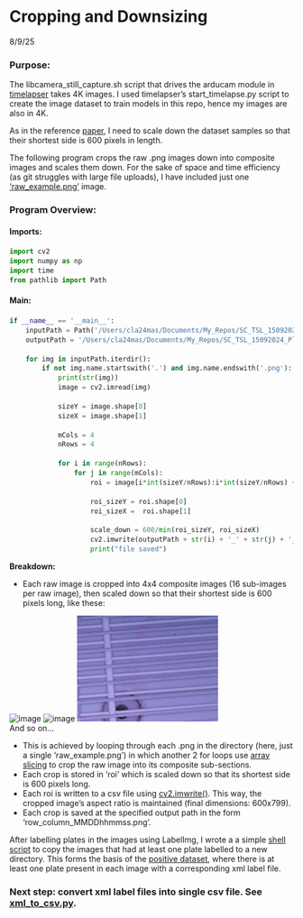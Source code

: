 # Cropping and Downsizing

8/9/25

### Purpose:

The libcamera_still_capture.sh script that drives the arducam module in
[timelapser](https://github.com/SamuelClucas/SC_TSL_09092024_timelapser)
takes 4K images. I used timelapser’s start_timelapse.py script to create
the image dataset to train models in this repo, hence my images are also
in 4K.  

As in the reference [paper](https://arxiv.org/pdf/1506.01497), I need to
scale down the dataset samples so that their shortest side is 600 pixels
in length.  

The following program crops the raw .png images down into composite
images and scales them down. For the sake of space and time efficiency
(as git struggles with large file uploads), I have included just one
[‘raw_example.png’](images/raw_example.png) image.  

### Program Overview:

#### Imports:

``` python
import cv2
import numpy as np
import time
from pathlib import Path
```

#### Main:

``` python
if __name__ == '__main__':
    inputPath = Path('/Users/cla24mas/Documents/My_Repos/SC_TSL_15092024_Plate_Detect/train/images/raw_example/')
    outputPath = '/Users/cla24mas/Documents/My_Repos/SC_TSL_15092024_Plate_Detect/train/images/raw_example/downsized/'

    for img in inputPath.iterdir():
        if not img.name.startswith('.') and img.name.endswith('.png'):
            print(str(img))
            image = cv2.imread(img)

            sizeY = image.shape[0]
            sizeX = image.shape[1]
            
            mCols = 4
            nRows = 4

            for i in range(nRows):
                for j in range(mCols):
                    roi = image[i*int(sizeY/nRows):i*int(sizeY/nRows) + int(sizeY/nRows) , j*int(sizeX/mCols):j*int(sizeX/mCols) + int(sizeX/mCols)]

                    roi_sizeY = roi.shape[0]
                    roi_sizeX =  roi.shape[1]

                    scale_down = 600/min(roi_sizeY, roi_sizeX)
                    cv2.imwrite(outputPath + str(i) + '_' + str(j) + '_' + img.name, cv2.resize(roi, None, fx = scale_down, fy = scale_down, interpolation = cv2.INTER_LINEAR))
                    print("file saved")
```

**Breakdown:**  
- Each raw image is cropped into 4x4 composite images (16 sub-images per
raw image), then scaled down so that their shortest side is 600 pixels
long, like these:

<img src="images/downsized/0_0_0916161659.png" width="250"
alt="image" />
<img src="images/downsized/0_1_0916161726.png" width="250"
alt="image" />
<img src="images/downsized/0_2_raw_example.png" width="250"
alt="image" />  
And so on…  

- This is achieved by looping through each .png in the directory (here,
  just a single ‘raw_example.png’) in which another 2 for loops use
  [array
  slicing](https://www.w3schools.com/python/numpy/numpy_array_slicing.asp)
  to crop the raw image into its composite sub-sections.
- Each crop is stored in ‘roi’ which is scaled down so that its shortest
  side is 600 pixels long.
- Each roi is written to a csv file using
  [cv2.imwrite()](https://www.geeksforgeeks.org/python-opencv-cv2-imwrite-method/).
  This way, the cropped image’s aspect ratio is maintained (final
  dimensions: 600x799).
- Each crop is saved at the specified output path in the form
  ‘row_column_MMDDhhmmss.png’.

After labelling plates in the images using LabelImg, I wrote a a simple
[shell script](delete_unlabelled.sh) to copy the images that had at
least one plate labelled to a new directory. This forms the basis of the
[positive dataset](../../../train/images/positives), where there is at
least one plate present in each image with a corresponding xml label
file.

### Next step: convert xml label files into single csv file. See [xml_to_csv.py](xml_to_csv.md).
